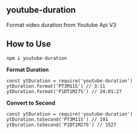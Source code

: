 ## youtube-duration

Format video duration from Youtube Api V3

## How to Use

    npm i youtube-duration


**Format Duration**

    const ytDuration = require('youtube-duration')
    ytDuration.format('PT3M11S') // 3:11
    ytDuration.format('P1DT1M27S') // 24:01:27

**Convert to Second**

    const ytDuration = require('youtube-duration')
    ytDuration.toSecond('PT3M11S') // 191
    ytDuration.toSecond('P1DT1M27S') // 1527
